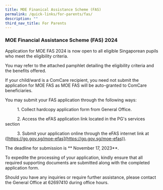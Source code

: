 ```yaml
---
title: MOE Finanical Assistance Scheme (FAS)
permalink: /quick-links/for-parents/fas/
description: ""
third_nav_title: For Parents
---
```

### **MOE Financial Assistance Scheme (FAS) 2024**

Application for MOE FAS 2024 is now open to all eligible Singaporean pupils who meet the eligibility criteria.

You may refer to the attached pamphlet detailing the eligibility criteria and the benefits offered.

If your child/ward is a ComCare recipient, you need not submit the application for MOE FAS as MOE FAS will be auto-granted to ComCare beneficiaries.

You may submit your FAS application through the following ways:

          1. Collect hardcopy application form from General Office.

          2. Access the eFAS application link located in the PG's services section

          3. Submit your application online through the eFAS internet link at ([https://go.gov.sg/moe-efas](https://go.gov.sg/moe-efas)).

The deadline for submission is ** November 17, 2023**.

To expedite the processing of your application, kindly ensure that all required supporting documents are submitted along with the completed application form.

Should you have any inquiries or require further assistance, please contact the General Office at 62697410 during office hours.